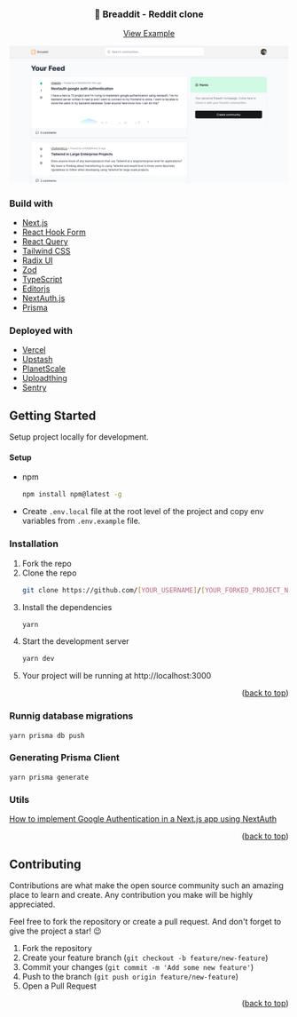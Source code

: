 <div id="top"></div>

<div align="center">
  <h3 align="center">🍞 Breaddit - Reddit clone</h3>
  <p align="center">
    <a href="https://breaddit-app.vercel.app">View Example</a>
  </p>
</div>

![Screenshot](https://raw.githubusercontent.com/alvinscheibe/breaddit/main/public/screenshot.png)

### Build with

* [Next.js](https://nextjs.org/)
* [React Hook Form](https://react-hook-form.com/)
* [React Query](https://react-query.tanstack.com/)
* [Tailwind CSS](https://tailwindcss.com/)
* [Radix UI](https://www.radix-ui.com/)
* [Zod](https://zod.dev/)
* [TypeScript](https://www.typescriptlang.org/)
* [Editorjs](https://editorjs.io/)
* [NextAuth.js](https://next-auth.js.org/)
* [Prisma](https://www.prisma.io/)

### Deployed with

* [Vercel](https://vercel.com/)
* [Upstash](https://upstash.com/)
* [PlanetScale](https://planetscale.com/)
* [Uploadthing](https://uploadthing.com/)
* [Sentry](https://sentry.io/)

## Getting Started

Setup project locally for development.

#### Setup

* npm
  ```sh
  npm install npm@latest -g
  ```
* Create `.env.local` file at the root level of the project and copy env variables from `.env.example` file.

### Installation

1. Fork the repo
2. Clone the repo
   ```sh
   git clone https://github.com/[YOUR_USERNAME]/[YOUR_FORKED_PROJECT_NAME].git
   ```
3. Install the dependencies
   ```sh
   yarn
   ```
4. Start the development server
   ```sh
   yarn dev
   ```
5. Your project will be running at http://localhost:3000

<p align="right">(<a href="#top">back to top</a>)</p>

### Runnig database migrations

```shell
yarn prisma db push
```

### Generating Prisma Client

```shell
yarn prisma generate
```

### Utils

[How to implement Google Authentication in a Next.js app using NextAuth](https://www.telerik.com/blogs/how-to-implement-google-authentication-nextjs-app-using-nextauth)

<p align="right">(<a href="#top">back to top</a>)</p>

## Contributing

Contributions are what make the open source community such an amazing place to learn and create. Any contribution you make will be highly appreciated.

Feel free to fork the repository or create a pull request. And don't forget to give the project a star! 😉

1. Fork the repository
2. Create your feature branch (`git checkout -b feature/new-feature`)
3. Commit your changes (`git commit -m 'Add some new feature'`)
4. Push to the branch (`git push origin feature/new-feature`)
5. Open a Pull Request

<p align="right">(<a href="#top">back to top</a>)</p>